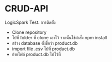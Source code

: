# CRUD-API
LogicSpark Test.
การติดตั้ง
- Clone repository
- ไปที่ folder ที่ clone เอาไว้ จากนั้นใช้คำสั่ง npm install
- สร้าง database ตั้งชื่อว่า product.db
- import file .csv ไปที่ product.db
- ย้ายไฟล์ product.db ไปไว้ที่ 
